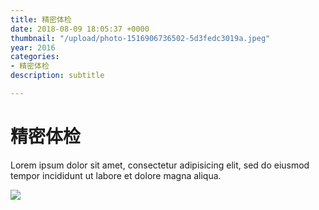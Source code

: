 ```yaml
---
title: 精密体检
date: 2018-08-09 18:05:37 +0000
thumbnail: "/upload/photo-1516906736502-5d3fedc3019a.jpeg"
year: 2016
categories:
- 精密体检
description: subtitle

---
```

# 精密体检

Lorem ipsum dolor sit amet, consectetur adipisicing elit, sed do eiusmod tempor incididunt ut labore et dolore magna aliqua.

![](/upload/photo-1516906736502-5d3fedc3019a.jpeg)
